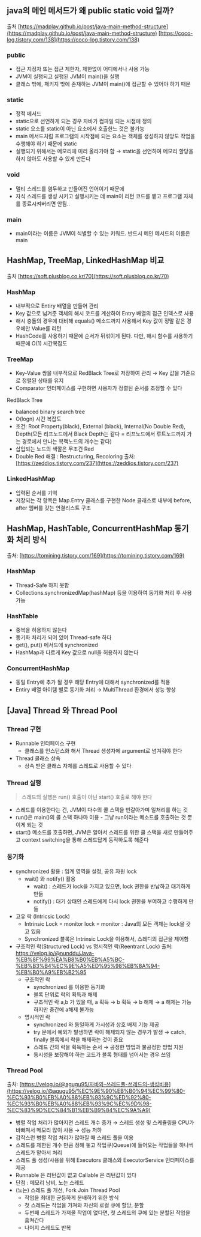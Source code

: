 ## java의 메인 메서드가 왜 public static void 일까?
출처 
[https://madplay.github.io/post/java-main-method-structure](https://madplay.github.io/post/java-main-method-structure)
[https://coco-log.tistory.com/138](https://coco-log.tistory.com/138)

### public

- 접근 지정자 또는 접근 제한자, 제한없이 어디에서나 사용 가능
- JVM이 실행되고 실행된 JVM이 main()을 실행
- 클래스 밖에, 패키지 밖에 존재하는 JVM이 main()에 접근할 수 있어야 하기 때문

### static

- 정적 메서드
- static으로 선언하게 되는 경우 자바가 컴파일 되는 시점에 정의
- static 요소를 static이 아닌 요소에서 호출한느 것은 불가능
- main 메서드처럼 프로그램의 시작점에 되는 요소는 객체를 생성하지 않앙도 작업을 수행해야 하기 때문에 static
- 실행되기 위해서는 메모리에 미리 올라가야 함 → static을 선언하여 메모리 할당을 하지 않아도 사용할 수 있게 만든다

### void

- 멀티 스레드를 염두하고 만들어진 언어이기 때문에
- 자식 스레드를 생성 시키고 실행시키는 데 main이 리턴 코드를 뱉고 프로그램 자체를 종료시켜버리면 안됨..

### main

- main이라는 이름은 JVM이 식별할 수 있는 키워드. 반드시 메인 메서드의 이름은 main

## HashMap, TreeMap, LinkedHashMap 비교
출처
[https://soft.plusblog.co.kr/70](https://soft.plusblog.co.kr/70)

### HashMap

- 내부적으로 Entiry 배열을 만들어  관리
- Key 값으로 넘겨준 객체의 해시 코드를 계산하여 Entry 배열의 접근 인덱스로 사용
- 해시 충돌의 경우에 대비해 equals() 메소드까지 사용해서 Key 값이 정말 같은 경우에만 Value를 리턴
- HashCode를 사용하기 때문에 순서가 뒤섞이게 된다. 다만, 해시 함수를 사용하기 때문에 O(1) 시간복잡도

### TreeMap

- Key-Value 쌍을 내부적으로 RedBlack Tree로 저장하여 관리 → Key 값을 기준으로 정렬된 상태를 유지
- Comparator 인터페이스를 구현하면 사용자가 정렬된 순서를 조정할 수 있다

RedBlack Tree
- balanced binary search tree
- O(logn) 시간 복잡도
- 조건: Root Property(black), External (black), Internal(No Double Red), Depth(모든 리프노드에서 Black Depth는 같다 = 리프노드에서 루트노드까지 가는 경로에서 만나는 븍랙노드의 개수는 같다)
- 삽입되는 노드의 색깔은 무조건 Red
- Double Red 해결 : Restructuring, Recoloring
출처: [https://zeddios.tistory.com/237](https://zeddios.tistory.com/237)

### LinkedHashMap

- 입력된 순서를 기억
- 저장되는 각 항목은 Map.Entry 클래스를 구현한  Node 클래스로 내부에 before, after 멤버를 갖는 연결리스트 구조

## HashMap, HashTable, ConcurrentHashMap 동기화 처리 방식
출처: [https://tomining.tistory.com/169](https://tomining.tistory.com/169)

### HashMap

- Thread-Safe 하지 못함
- Collections.synchronizedMap(hashMap) 등을 이용하여 동기화 처리 후 사용 가능

### HashTable

- 중복을 허용하지 않는다
- 동기화 처리가 되어 있어 Thread-safe 하다
- get(), put() 메서드에 synchronized
- HashMap과 다르게 Key 값으로 null을 허용하지 않는다

### ConcurrentHashMap

- 동일 Entry에 추가 될 경우 해당 Entry에 대해서 synchronized를 적용
- Entiry 배열 아이템 별로 동기화 처리 → MultiThread 환경에서 성능 향상

## [Java] Thread 와 Thread Pool

### Thread 구현

- Runnable 인터페이스 구현
    - 클래스를 인스턴스화 해서 Thread 생성자에 argument로 넘겨줘야 한다
- Thread 클래스 상속
    - 상속 받은 클래스 자체를 스레드로 사용할 수 있다

### Thread 실행

> 스레드의 실행은 run() 호출이 아닌 start() 호출로 해야 한다
> 
- 스레드를 이용한다는 건, JVM이 다수의 콜 스택을 번갈아가며 일처리를 하는 것
- run()은 main()의 콜 스택 하나마 이용 - 그냥 run이라는 메소드를 호출하는 것 뿐이게 되는 것
- start() 메소드를 호출하면, JVM은 알아서 스레드를 위한 클 스택을 새로 만들어주고 context switching을 통해 스레드답게 동작하도록 해준다

### 동기화

- synchronized 활용 : 임계 영역을 설정, 공유 자원 lock
    - wait() 와 notify() 활용
        - wait() : 스레드가 lock을 가지고 있으면, lock 권한을 반납하고 대기하게 만듦
        - notify() : 대기 상태인 스레드에게 다시 lock 권한을 부여하고 수행하게 만듦
- 고유 락 (Intricsic Lock)
    - Intrinsic Lock = monitor lock = monitor : Java의 모든 객체는 lock을 갖고 있음
    - Synchronized 블록은 Intrinsic Lock을 이용해서, 스레디의 접근을 제어함
- 구조적인 락(Structured Lock) vs 명시적인 락(Reentrant Lock)
  출처: https://velog.io/@nunddu/Java-%EB%8F%99%EA%B8%B0%EB%A5%BC-%EB%B3%B4%EC%9E%A5%ED%95%98%EB%8A%94-%EB%B0%A9%EB%B2%95
    - 구조적인 락
        - synchronized 를 이용한 동기화
        - 블록 단위로 락의 획득과 해제
        - 구조적인 락 a,b 가 있을 때, a 획득 → b 획득 → b 해제 → a 해제는 가능하지만 중간에 a해제 불가능
    - 명시적인 락
        - synchronized 와 동일하게 가시성과 상호 배제 기능 제공
        - try 문에서 예외가 발생하면 락이 해제되지 않는 경우가 발생 → catch, finally 블록에서 락을 해제하는 것이 중요
        - 스레드 간의 락을 획득하는 순서 → 공정한 방법과 불공정한 방법 지원
        - 동시성을 보장해야 하는 코드가 블록 형태를 넘어서는 경우 쓰임

### Thread Pool
출처: [https://velog.io/@agugu95/자바와-쓰레드풀-쓰레드의-생성비용](https://velog.io/@agugu95/%EC%9E%90%EB%B0%94%EC%99%80-%EC%93%B0%EB%A0%88%EB%93%9C%ED%92%80-%EC%93%B0%EB%A0%88%EB%93%9C%EC%9D%98-%EC%83%9D%EC%84%B1%EB%B9%84%EC%9A%A9)

- 병렬 작업 처리가 많아지면 스레드 개수 증가 → 스레드 생성 및 스케쥴링을 CPU가 바빠져서 메모리 많이 사용 → 성능 저하
- 갑작스런 병렬 작업 처리가 많아질 때 스레드 풀을 이용
- 스레드를 제한된 개수 만큼 정해 놓고 작업큐(Queue)에 들어오는 작업들을 하나씩 스레드가 맡아서 처리
- 스레드 풀 생성/사용을 위해 Executors 클래스와 ExecutorService 인터페이스를 제공
- Runnable 은 리턴값이 없고 Callable 은 리턴값이 있다
- 단점 : 메모리 낭비, 노는 스레드
- (노는) 스레드 풀 개선, Fork Join Thread Pool
    - 작업을 최대한 균등하게 분배하기 위한 방식
    - 첫 스레드는 작업을 가져와 자신의 로컬 큐에 할당, 분할
    - 두번째 스레드가 가져올 작업이 없다면, 첫 스레드의 큐에 있는 분할된 작업을 훔쳐간다
    - 나머지 스레드도 반복
